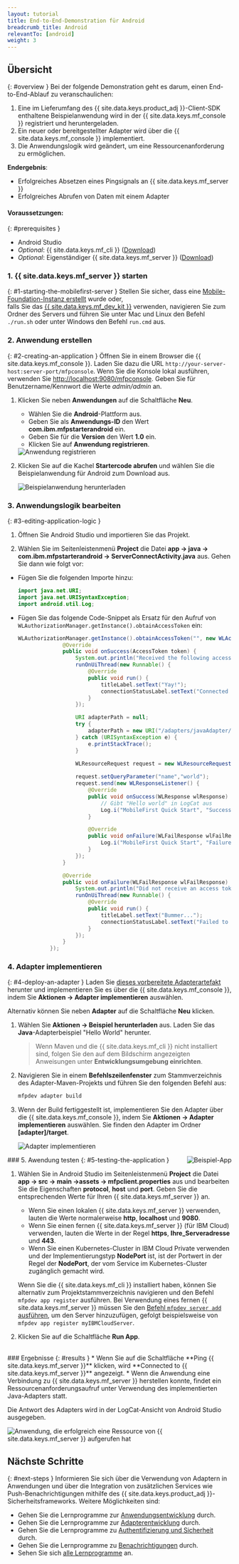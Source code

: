 ```yaml
---
layout: tutorial
title: End-to-End-Demonstration für Android
breadcrumb_title: Android
relevantTo: [android]
weight: 3
---
```

<!-- NLS_CHARSET=UTF-8 -->
## Übersicht
{: #overview }
Bei der folgende Demonstration geht es darum, einen End-to-End-Ablauf zu veranschaulichen:

1. Eine im Lieferumfang des {{ site.data.keys.product_adj }}-Client-SDK enthaltene Beispielanwendung wird in der {{ site.data.keys.mf_console }} registriert und heruntergeladen.
2. Ein neuer oder bereitgestellter Adapter wird über die {{ site.data.keys.mf_console }} implementiert.  
3. Die Anwendungslogik wird geändert, um eine Ressourcenanforderung zu ermöglichen.

**Endergebnis**:

* Erfolgreiches Absetzen eines Pingsignals an {{ site.data.keys.mf_server }}
* Erfolgreiches Abrufen von Daten mit einem Adapter

#### Voraussetzungen:
{: #prerequisites }
* Android Studio
* *Optional*: {{ site.data.keys.mf_cli }} ([Download]({{site.baseurl}}/downloads))
* *Optional*: Eigenständiger {{ site.data.keys.mf_server }} ([Download]({{site.baseurl}}/downloads))

### 1. {{ site.data.keys.mf_server }} starten
{: #1-starting-the-mobilefirst-server }
Stellen Sie sicher, dass eine [Mobile-Foundation-Instanz erstellt](../../bluemix/using-mobile-foundation) wurde oder,  
falls Sie das [{{ site.data.keys.mf_dev_kit }}](../../installation-configuration/development/mobilefirst) verwenden, navigieren Sie zum Ordner des Servers und führen Sie unter Mac und Linux den Befehl `./run.sh` oder unter Windows den Befehl `run.cmd` aus.

### 2. Anwendung erstellen
{: #2-creating-an-application }
Öffnen Sie in einem Browser die {{ site.data.keys.mf_console }}. Laden Sie dazu die URL `http://your-server-host:server-port/mfpconsole`. Wenn Sie die Konsole lokal ausführen, verwenden Sie [http://localhost:9080/mfpconsole](http://localhost:9080/mfpconsole). Geben Sie für Benutzername/Kennwort die Werte *admin/admin* an.

1. Klicken Sie neben **Anwendungen** auf die Schaltfläche **Neu**.
    * Wählen Sie die **Android**-Plattform aus.
    * Geben Sie als **Anwendungs-ID** den Wert **com.ibm.mfpstarterandroid** ein.
    * Geben Sie für die **Version** den Wert **1.0** ein.
    * Klicken Sie auf **Anwendung registrieren**.

    <img class="gifplayer" alt="Anwendung registrieren" src="register-an-application-android.png"/>

2. Klicken Sie auf die Kachel **Startercode abrufen** und wählen Sie die Beispielanwendung für Android zum Download aus.

    <img class="gifplayer" alt="Beispielanwendung herunterladen" src="download-starter-code-android.png"/>

### 3. Anwendungslogik bearbeiten
{: #3-editing-application-logic }
1. Öffnen Sie Android Studio und importieren Sie das Projekt.

2. Wählen Sie im Seitenleistenmenü **Project** die Datei **app → java → com.ibm.mfpstarterandroid → ServerConnectActivity.java** aus. Gehen Sie dann wie folgt vor:

* Fügen Sie die folgenden Importe hinzu:

  ```java
  import java.net.URI;
  import java.net.URISyntaxException;
  import android.util.Log;
  ```

* Fügen Sie das folgende Code-Snippet als Ersatz für den Aufruf von `WLAuthorizationManager.getInstance().obtainAccessToken` ein:

  ```java
  WLAuthorizationManager.getInstance().obtainAccessToken("", new WLAccessTokenListener() {
                @Override
                public void onSuccess(AccessToken token) {
                    System.out.println("Received the following access token value: " + token);
                    runOnUiThread(new Runnable() {
                        @Override
                        public void run() {
                            titleLabel.setText("Yay!");
                            connectionStatusLabel.setText("Connected to {{ site.data.keys.mf_server }}");
                        }
                    });

                    URI adapterPath = null;
                    try {
                        adapterPath = new URI("/adapters/javaAdapter/resource/greet");
                    } catch (URISyntaxException e) {
                        e.printStackTrace();
                    }

                    WLResourceRequest request = new WLResourceRequest(adapterPath, WLResourceRequest.GET);
                    
                    request.setQueryParameter("name","world");
                    request.send(new WLResponseListener() {
                        @Override
                        public void onSuccess(WLResponse wlResponse) {
                            // Gibt "Hello world" in LogCat aus
                            Log.i("MobileFirst Quick Start", "Success: " + wlResponse.getResponseText());
                        }

                        @Override
                        public void onFailure(WLFailResponse wlFailResponse) {
                            Log.i("MobileFirst Quick Start", "Failure: " + wlFailResponse.getErrorMsg());
                        }
                    });
                }

                @Override
                public void onFailure(WLFailResponse wlFailResponse) {
                    System.out.println("Did not receive an access token from server: " + wlFailResponse.getErrorMsg());
                    runOnUiThread(new Runnable() {
                        @Override
                        public void run() {
                            titleLabel.setText("Bummer...");
                            connectionStatusLabel.setText("Failed to connect to {{ site.data.keys.mf_server }}");
                        }
                    });
                }
            });
  ```

### 4. Adapter implementieren
{: #4-deploy-an-adapter }
Laden Sie [dieses vorbereitete Adapterartefakt](../javaAdapter.adapter) herunter und implementieren Sie es über die {{ site.data.keys.mf_console }}, indem Sie **Aktionen → Adapter implementieren** auswählen.

Alternativ können Sie neben **Adapter** auf die Schaltfläche **Neu** klicken.  

1. Wählen Sie **Aktionen → Beispiel herunterladen** aus. Laden Sie das **Java**-Adapterbeispiel "Hello World" herunter.

   > Wenn Maven und die {{ site.data.keys.mf_cli }} nicht installiert sind, folgen Sie den auf dem Bildschirm angezeigten Anweisungen unter **Entwicklungsumgebung einrichten**.



2. Navigieren Sie in einem **Befehlszeilenfenster** zum Stammverzeichnis des Adapter-Maven-Projekts und führen Sie den folgenden Befehl aus:

   ```bash
   mfpdev adapter build
   ```

3. Wenn der Build fertiggestellt ist, implementieren Sie den Adapter über die {{ site.data.keys.mf_console }}, indem Sie **Aktionen → Adapter implementieren** auswählen. Sie finden den Adapter im Ordner **[adapter]/target**.

    <img class="gifplayer" alt="Adapter implementieren" src="create-an-adapter.png"/>   

<img src="androidQuickStart.png" alt="Beispiel-App" style="float:right"/>
### 5. Awendung testen
{: #5-testing-the-application }

1. Wählen Sie in Android Studio im Seitenleistenmenü **Project** die Datei **app → src → main →assets → mfpclient.properties** aus und bearbeiten Sie die Eigenschaften **protocol**, **host** und **port**. Geben Sie die entsprechenden Werte für Ihren {{ site.data.keys.mf_server }} an.
    * Wenn Sie einen lokalen {{ site.data.keys.mf_server }} verwenden, lauten die Werte normalerweise **http**, **localhost** und **9080**.
    * Wenn Sie einen fernen {{ site.data.keys.mf_server }} (für IBM Cloud) verwenden, lauten die Werte in der Regel **https**, **Ihre_Serveradresse** und **443**.
    * Wenn Sie einen Kubernetes-Cluster in IBM Cloud Private verwenden und der Implementierungstyp **NodePort** ist, ist der Portwert in der Regel der **NodePort**, der vom Service im Kubernetes-Cluster zugänglich gemacht wird.

    Wenn Sie die {{ site.data.keys.mf_cli }} installiert haben, können Sie alternativ zum Projektstammverzeichnis navigieren und den Befehl `mfpdev app register` ausführen. Bei Verwendung eines fernen {{ site.data.keys.mf_server }} müssen Sie den [Befehl `mfpdev server add` ausführen](../../application-development/using-mobilefirst-cli-to-manage-mobilefirst-artifacts/#add-a-new-server-instance), um den Server hinzuzufügen, gefolgt beispielsweise von `mfpdev app register myIBMCloudServer`.

2. Klicken Sie auf die Schaltfläche **Run App**.  

<br clear="all"/>
### Ergebnisse
{: #results }
* Wenn Sie auf die Schaltfläche **Ping {{ site.data.keys.mf_server }}** klicken, wird **Connected to {{ site.data.keys.mf_server }}** angezeigt.
* Wenn die Anwendung eine Verbindung zu {{ site.data.keys.mf_server }} herstellen konnte, findet ein Ressourcenanforderungsaufruf unter Verwendung des implementierten Java-Adapters statt.

Die Antwort des Adapters wird in der LogCat-Ansicht von Android Studio ausgegeben.

![Anwendung, die erfolgreich eine Ressource von {{ site.data.keys.mf_server }} aufgerufen hat](success_response.png)

## Nächste Schritte
{: #next-steps }
Informieren Sie sich über die Verwendung von Adaptern in Anwendungen und über die Integration von zusätzlichen Services wie Push-Benachrichtigungen mithilfe des {{ site.data.keys.product_adj }}-Sicherheitsframeworks. Weitere Möglichkeiten sind:

- Gehen Sie die Lernprogramme zur [Anwendungsentwicklung](../../application-development/) durch.
- Gehen Sie die Lernprogramme zur [Adapterentwicklung](../../adapters/) durch.
- Gehen Sie die Lernprogramme zu [Authentifizierung und Sicherheit](../../authentication-and-security/) durch.
- Gehen Sie die Lernprogramme zu [Benachrichtigungen](../../notifications/) durch.
- Sehen Sie sich [alle Lernprogramme](../../all-tutorials) an.
